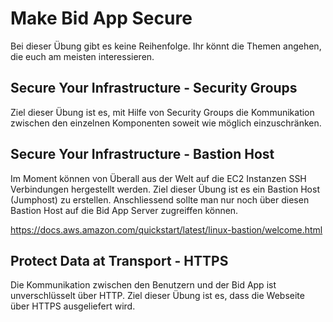 # Make Bid App Secure

Bei dieser Übung gibt es keine Reihenfolge. Ihr könnt die Themen angehen, die euch am meisten interessieren.

## Secure Your Infrastructure - Security Groups

Ziel dieser Übung ist es, mit Hilfe von Security Groups die Kommunikation zwischen den einzelnen Komponenten soweit wie möglich einzuschränken.

## Secure Your Infrastructure - Bastion Host

Im Moment können von Überall aus der Welt auf die EC2 Instanzen SSH Verbindungen hergestellt werden. Ziel dieser Übung ist es ein Bastion Host (Jumphost) zu erstellen.
Anschliessend sollte man nur noch über diesen Bastion Host auf die Bid App Server zugreiffen können.

https://docs.aws.amazon.com/quickstart/latest/linux-bastion/welcome.html

## Protect Data at Transport - HTTPS

Die Kommunikation zwischen den Benutzern und der Bid App ist unverschlüsselt über HTTP. Ziel dieser Übung ist es, dass die Webseite über HTTPS ausgeliefert wird.





